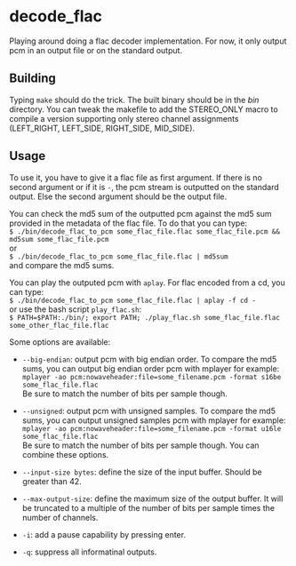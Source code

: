 decode_flac
===========

Playing around doing a flac decoder implementation. For now, it only output pcm
in an output file or on the standard output.

## Building

Typing `make` should do the trick. The built binary should be in the *bin*
directory.
You can tweak the makefile to add the STEREO_ONLY macro to compile a version
supporting only stereo channel assignments (LEFT_RIGHT, LEFT_SIDE, RIGHT_SIDE,
MID_SIDE).

## Usage

To use it, you have to give it a flac file as first argument. If there is no
second argument or if it is `-`, the pcm stream is outputted on the standard
output. Else the second argument should be the output file.

You can check the md5 sum of the outputted pcm against the md5 sum provided in
the metadata of the flac file. To do that you can type:  
`$ ./bin/decode_flac_to_pcm some_flac_file.flac some_flac_file.pcm && md5sum
some_flac_file.pcm`  
or  
`$ ./bin/decode_flac_to_pcm some_flac_file.flac | md5sum`  
and compare the md5 sums.

You can play the outputed pcm with `aplay`. For flac encoded from a cd, you can
type:  
`$ ./bin/decode_flac_to_pcm some_flac_file.flac | aplay -f cd -`  
or use the bash script `play_flac.sh`:  
`$ PATH=$PATH:./bin/; export PATH; ./play_flac.sh some_flac_file.flac some_other_flac_file.flac`

Some options are available:  

- `--big-endian`: output pcm with big endian order. To compare the md5 sums, you 
can output big endian order pcm with mplayer for example:  
`mplayer -ao pcm:nowaveheader:file=some_filename.pcm -format s16be
some_flac_file.flac`  
Be sure to match the number of bits per sample though.

- `--unsigned`: output pcm with unsigned samples. To compare the md5 sums, you 
can output unsigned samples pcm with mplayer for example:  
`mplayer -ao pcm:nowaveheader:file=some_filename.pcm -format u16le
some_flac_file.flac`  
Be sure to match the number of bits per sample though. You can combine these
options.

- `--input-size bytes`: define the size of the input buffer. Should be greater 
than 42.

- `--max-output-size`: define the maximum size of the output buffer. It will be
truncated to a multiple of the number of bits per sample times the number of
channels.

- `-i`: add a pause capability by pressing enter.

- `-q`: suppress all informatinal outputs.
